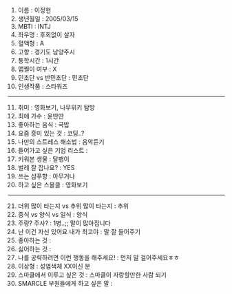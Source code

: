 1. 이름 : 이정현
2. 생년월일 : 2005/03/15
3. MBTI : INTJ
4. 좌우명 : 후회없이 살자
5. 혈액형 : A
6. 고향 : 경기도 남양주시
7. 통학시간 : 1시간
8. 맵찔이 여부 : X
9. 민초단 vs 반민초단 : 민초단
10. 인생작품 : 스타워즈
---
11. 취미 : 영화보기, 나무위키 탐방
12. 최애 가수 : 윤딴딴
13. 좋아하는 음식 : 국밥
14. 요즘 흥미 있는 것 : 코딩..?
15. 나만의 스트레스 해소법 : 음악듣기
16. 들어가고 싶은 기업 리스트 : 
17. 키워본 생물 : 달팽이
18. 벌레 잘 잡나요? : YES
19. 쓰는 샴푸향 : 아무거나
20. 하고 싶은 스몰클 : 영화보기
***
21. 더위 많이 타는지 vs 추위 많이 타는지 : 추위
22. 중식 vs 양식 vs 일식 : 양식
23. 주량? 주사? : 1병..;; 말이 많아집니다
24. 난 이건 자신 있어요 내가 최고야 : 말 잘 들어주기
25. 좋아하는 것 : 
26. 싫어하는 것 : 
27. 나를 공략하려면 이런 행동을 해주세요! : 먼저 말 걸어주세요ㅎㅎ
28. 이상형 : 성염색체 XX이신 분
29. 스마클에서 이루고 싶은 것 : 스마클이 자랑할만한 사람 되기
30. SMARCLE 부원들에게 하고 싶은 말 : 
